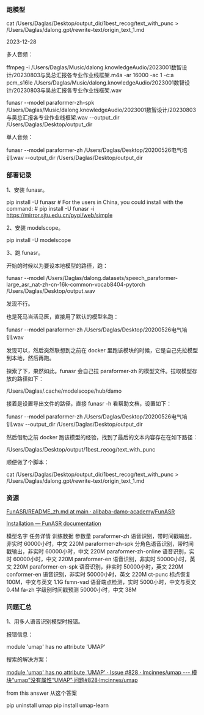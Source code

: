### 跑模型

cat /Users/Daglas/Desktop/output_dir/1best_recog/text_with_punc > /Users/Daglas/dalong.gpt/rewrite-text/origin_text_1.md

2023-12-28


多人音频：

ffmpeg -i /Users/Daglas/Music/dalong.knowledgeAudio/2023001数智设计/20230803与吴总汇报各专业作业线框架.m4a -ar 16000 -ac 1 -c:a pcm_s16le /Users/Daglas/Music/dalong.knowledgeAudio/2023001数智设计/20230803与吴总汇报各专业作业线框架.wav

funasr --model paraformer-zh-spk /Users/Daglas/Music/dalong.knowledgeAudio/2023001数智设计/20230803与吴总汇报各专业作业线框架.wav --output_dir /Users/Daglas/Desktop/output_dir

单人音频：

funasr --model paraformer-zh /Users/Daglas/Desktop/20200526电气培训.wav --output_dir /Users/Daglas/Desktop/output_dir



### 部署记录

1、安装 funasr。

pip install -U funasr
\# For the users in China, you could install with the command:
\# pip install -U funasr -i https://mirror.sjtu.edu.cn/pypi/web/simple

2、安装 modelscope。

pip install -U modelscope

3、跑 funasr。

开始的时候以为要设本地模型的路径，跑：

funasr --model /Users/Daglas/dalong.datasets/speech_paraformer-large_asr_nat-zh-cn-16k-common-vocab8404-pytorch /Users/Daglas/Desktop/output.wav

发现不行。

也是死马当活马医，直接用了默认的模型名跑：

funasr --model paraformer-zh /Users/Daglas/Desktop/20200526电气培训.wav

发现可以，然后突然联想到之前在 docker 里跑该模块的时候，它是自己先拉模型到本地，然后再跑。

探索了下，果然如此。funasr 会自己拉 paraformer-zh 的模型文件。拉取模型存放的路径如下：

/Users/Daglas/.cache/modelscope/hub/damo

接着是设置导出文件的路径，直接 funasr -h 看帮助文档，设置如下：

funasr --model paraformer-zh /Users/Daglas/Desktop/20200526电气培训.wav --output_dir /Users/Daglas/Desktop/output_dir

然后借助之前 docker 跑该模型的经验，找到了最后的文本内容存在在如下路径：

/Users/Daglas/Desktop/output/1best_recog/text_with_punc

顺便做了个脚本：

cat /Users/Daglas/Desktop/output_dir/1best_recog/text_with_punc > /Users/Daglas/dalong.gpt/rewrite-text/origin_text_1.md

### 资源

[FunASR/README\_zh.md at main · alibaba-damo-academy/FunASR](https://github.com/alibaba-damo-academy/FunASR/blob/main/README_zh.md)

[Installation — FunASR documentation](https://alibaba-damo-academy.github.io/FunASR/en/installation/installation.html)


模型名字	任务详情	训练数据	参数量
paraformer-zh 语音识别，带时间戳输出，非实时	60000小时，中文	220M
paraformer-zh-spk 分角色语音识别，带时间戳输出，非实时	60000小时，中文	220M
paraformer-zh-online 语音识别，实时	60000小时，中文	220M
paraformer-en 语音识别，非实时	50000小时，英文	220M
paraformer-en-spk 语音识别，非实时	50000小时，英文	220M
conformer-en 语音识别，非实时	50000小时，英文	220M
ct-punc 标点恢复	100M，中文与英文	1.1G
fsmn-vad 语音端点检测，实时	5000小时，中文与英文	0.4M
fa-zh 字级别时间戳预测	50000小时，中文	38M

### 问题汇总

1、用多人语音识别模型时报错。

报错信息：

module 'umap' has no attribute 'UMAP'

搜索的解决方案：

[module 'umap' has no attribute 'UMAP' · Issue #828 · lmcinnes/umap --- 模块“umap”没有属性“UMAP”·问题#828·lmcinnes/umap](https://github.com/lmcinnes/umap/issues/828)

from this answer 从这个答案

pip uninstall umap
pip install umap-learn
